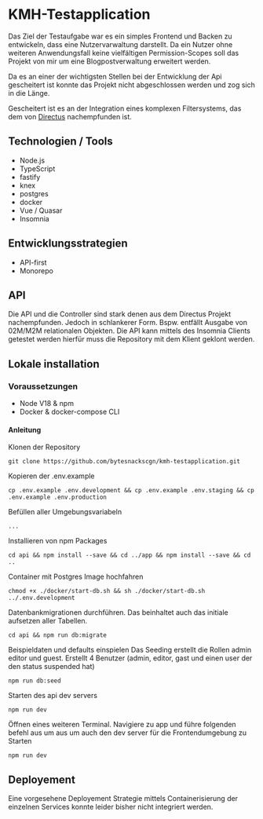 
# KMH-Testapplication

Das Ziel der Testaufgabe war es ein simples Frontend und Backen zu entwickeln, dass eine Nutzervarwaltung darstellt.
Da ein Nutzer ohne weiteren Anwendungsfall keine vielfältigen Permission-Scopes soll das Projekt von mir um eine Blogpostverwaltung erweitert werden.

Da es an einer der wichtigsten Stellen bei der Entwicklung der Api gescheitert ist konnte das Projekt nicht abgeschlossen werden und zog sich in die Länge.

Gescheitert ist es an der Integration eines komplexen Filtersystems, das dem von [Directus](https://docs.directus.io/reference/filter-rules.html) nachempfunden ist.

## Technologien / Tools
- Node.js
- TypeScript
- fastify
- knex
- postgres
- docker
- Vue / Quasar
- Insomnia

## Entwicklungsstrategien
- API-first
- Monorepo

## API
Die API und die Controller sind stark denen aus dem Directus Projekt nachempfunden.
Jedoch in schlankerer Form. Bspw. entfällt Ausgabe von 02M/M2M relationalen Objekten. Die API kann mittels des Insomnia Clients getestet werden hierfür muss die Repository mit dem Klient geklont werden.

## Lokale installation

### Voraussetzungen
- Node V18 & npm
- Docker & docker-compose CLI

#### Anleitung
Klonen der Repository

`git clone https://github.com/bytesnackscgn/kmh-testapplication.git`

Kopieren der .env.example

`cp .env.example .env.development && cp .env.example .env.staging && cp .env.example .env.production`

Befüllen aller Umgebungsvariabeln

`...`

Installieren von npm Packages

`cd api && npm install --save && cd ../app && npm install --save && cd ..`

Container mit Postgres Image hochfahren

`chmod +x ./docker/start-db.sh && sh ./docker/start-db.sh ../.env.development`

Datenbankmigrationen durchführen. Das beinhaltet auch das initiale aufsetzen aller Tabellen.

`cd api && npm run db:migrate`

Beispieldaten und defaults einspielen
Das Seeding erstellt die Rollen admin editor und guest.
Erstellt 4 Benutzer (admin, editor, gast und einen user der den status suspended hat)

`npm run db:seed`

Starten des api dev servers

`npm run dev`

Öffnen eines weiteren Terminal. Navigiere zu app und führe folgenden befehl aus um aus um auch den dev server für die Frontendumgebung zu Starten

`npm run dev`

## Deployement
Eine vorgesehene Deployement Strategie mittels Containerisierung der einzelnen Services konnte leider bisher nicht integriert werden.

